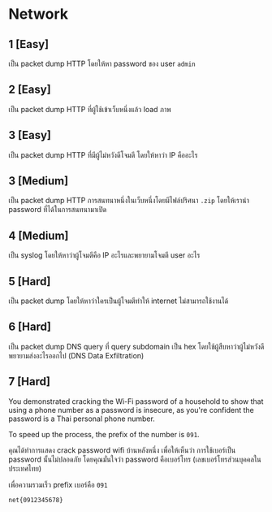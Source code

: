 # Network

## 1 [Easy]

เป็น packet dump HTTP โดยให้หา password ของ user `admin`

## 2 [Easy]

เป็น packet dump HTTP ที่ผู้ใช้เข้าเว็บหนึ่งแล้ว load ภาพ

## 3 [Easy]

เป็น packet dump HTTP ที่มีผู้ไม่หวังดีโจมตี โดยให้หาว่า IP คืออะไร

## 3 [Medium]

เป็น packet dump HTTP การสนทนาหนึ่งในเว็บหนึ่งโดยมีไฟล์ปริศนา `.zip` โดยให้เรานำ password ที่ได้ในการสนทนามาเปิด

## 4 [Medium]

เป็น syslog โดยให้หาว่าผู้โจมตีคือ IP อะไรและพยายามโจมตี user อะไร

## 5 [Hard]

เป็น packet dump โดยให้หาว่าใครเป็นผู้โจมตีทำให้ internet ไม่สามารถใช้งานได้

## 6 [Hard]

เป็น packet dump DNS query ที่ query subdomain เป็น hex โดยใช้ผู้สืบหาว่าผู้ไม่หวังดีพยายามส่งอะไรออกไป (DNS Data Exfiltration)

## 7 [Hard]

You demonstrated cracking the Wi-Fi password of a household to show that using a phone number as a password is insecure, as you're confident the password is a Thai personal phone number.

To speed up the process, the prefix of the number is `091`.

คุณได้ทำการแสดง crack password wifi บ้านหลังหนึ่ง เพื่อให้เห็นว่า การใช้เบอร์เป็น password นั้นไม่ปลอดภัย โดยคุณมั่นใจว่า password คือเบอร์โทร (เลขเบอร์โทรส่วนบุคคลในประเทศไทย)

เพื่อความรวมเร็ว prefix เบอร์คือ `091`

`net{0912345678}`
